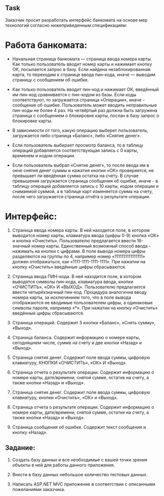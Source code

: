 ## Task 

Заказчик просит разработать интерфейс банкомата на основе мер технологий согласно нижеприведенным спецификациям:

# Работа банкомата:

* Начальная страница банкомата — страница ввода номера карты. Как только пользователь вводит номер карты и нажимает кнопку ОК, посылается запрос в базу. Если найдена незаблокированная карта, то переходим к странице ввода пин-кода, иначе — выводим страницу с сообщением об ошибке.

* Как только пользователь вводит пин-код и нажимает ОК, введённый им пин-код сравнивается с пин-кодом из базы. Если коды соответствуют, то загружается страница «Операции», иначе - сообщение об ошибке. Пользователь может вводить неправильные пин-коды не более 4 раз. На четвёртый раз должна быть загружена страница с сообщением о блокировке карты, послан в базу запрос о блокировке карты.

* В зависимости от того, какую операцию выберет пользователь, загружается либо страница «Баланс», либо «Снятие денег».

* Если пользователь выбирает просмотр баланса, то в таблицу операций добавляется соответствующая запись с 0 карты, временем и кодом операции.

* Если пользователь выбрал «Снятие денег», то после ввода им в окне снятия денег суммы и нажатия кнопки «ОК» проверяется, не превышает ли введённая сумма остатка на счету. В случае превышения загружается страница сообщения об ошибке, иначе - в таблицу операций добавляется запись с 10 карты, кодом операции и снимаемой суммой, а в таблице карт изменяется сумма на счету, после чего загружается страница отчёта о результате операции.

# Интерфейс:

1) Страница ввода номера карты. В ней находится поле, в котором выводится номер карты, клавиатура ввода (цифры 0-9) кнопка «ОК» и кнопка «Очистить». Пользователю предлагается ввести 16-значный номер карты. Единственный возможный способ ввода - нажимать на кнопки с цифрами. В поле вывода номера цифры разделяются на группы по 4, например номер «1111111111111111» должен отображаться, как «1111-1111-1111-1111». При нажатии на кнопку «Очистить» введённые цифры сбрасываются.

2) Страница ввода ПИН-кода. В ней находится поле, в котором выводятся символы пин-кода, клавиатура ввода, кнопки «ОЧИСТИТЬ», «ОК» И «ВЫХОД». Пользователю предлагается ввести четырёхзначный пин-код. Процедура аналогична вводу номера карты, за исключением того, что в поле вывода отображаются не вводимые пользователем цифры, а одинаковые символы пароля, например «*». При нажатии на кнопку «Очистить» введённые цифры сбрасываются.

3) Страница операций. Содержит 3 кнопки «Баланс», «Снять сумму», «Выход».

4) Страница баланса. Содержит информацию о номере карты, сегодняшнем числе, сумме на счету и две кнопки «Назад» и «Выход».

5) Страница снятия денег. Содержит поле ввода суммы, цифровую клавиатуру, КНОПКИ «ОЧИСТИТЬ», «ОК» И «Выход».

6) Страница отчета о результате операции. Содержит информацию о номере карты, дате/времени, снятой сумме, остатке на счету, а также кнопки «Назад» и «Выход».

5) Страница снятия денег. Содержит поле ввода суммы, цифровую клавиатуру, кнопки «Очистить», «ОК» и «Выход».

6) Страница отчета о результате операции. Содержит информацию о номере карты, дате/времени, снятой сумме, остатке на счету, а также кнопки «Назад» и «Выход».

7) Страница сообщения об ошибке. Содержит текст сообщения и кнопку «Назад».



## Задание:

1) Создать базу данных и все необходимые с вашей точки зрения объекты в ней для работы данного приложения.

2) Внести в базу данных небольшое количество тестовых данных.

3) Написать ASP.NET MVC приложение в соответствии с описанными пожеланиями заказчика.
